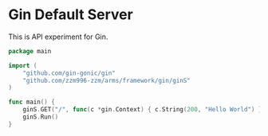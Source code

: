 # Gin Default Server

This is API experiment for Gin.

```go
package main

import (
	"github.com/gin-gonic/gin"
	"github.com/zzm996-zzm/arms/framework/gin/ginS"
)

func main() {
	ginS.GET("/", func(c *gin.Context) { c.String(200, "Hello World") })
	ginS.Run()
}
```
